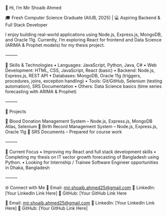 👋 Hi, I’m Mir Shoaib Ahmed

🎓 Fresh Computer Science Graduate (AIUB, 2025) | 💻 Aspiring Backend & Full Stack Developer

I enjoy building real-world applications using Node.js, Express.js, MongoDB, and Oracle 11g.
Currently, I’m exploring React for frontend and Data Science (ARIMA & Prophet models) for my thesis project.

⸻

🚀 Skills & Technologies
	•	Languages: JavaScript, Python, Java, C#
	•	Web Development: HTML, CSS, JavaScript, React (basic)
	•	Backend: Node.js, Express.js, REST API
	•	Databases: MongoDB, Oracle 11g (triggers, procedures, joins, exception handling)
	•	Tools: Git/GitHub, Selenium (testing automation), SRS Documentation
	•	Others: Data Science basics (time series forecasting with ARIMA & Prophet)

⸻

📌 Projects

🔹 Blood Donation Management System – Node.js, Express.js, MongoDB Atlas, Selenium
🔹 Birth Record Management System – Node.js, Express.js, Oracle 11g
🔹 SRS Documents – Prepared for course work

⸻

🎯 Current Focus
	•	Improving my React and full stack development skills
	•	Completing my thesis on IT sector growth forecasting of Bangladesh using Python.
	•	Looking for Internship / Trainee Software Engineer opportunities in Dhaka, Bangladesh

⸻

🌐 Connect with Me
📧 Email: mir.shoaib.ahmed25@gmail.com
🔗 LinkedIn: [Your LinkedIn Link Here]
🐙 GitHub: [Your GitHub Link Here

📧 Email: mir.shoaib.ahmed25@gmail.com
🔗 LinkedIn: [Your LinkedIn Link Here]
🐙 GitHub: [Your GitHub Link Here]
